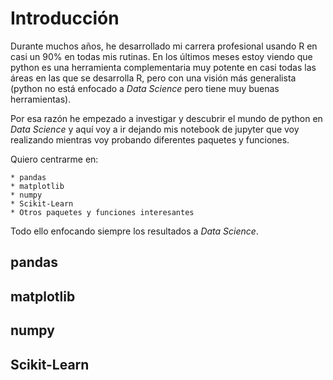 # Introducción

Durante muchos años, he desarrollado mi carrera profesional usando R en casi un 90% en todas mis rutinas. En los últimos meses estoy viendo que python es una herramienta complementaria muy potente en casi todas las áreas en las que se desarrolla R, pero con una visión más generalista (python no está enfocado a _Data Science_ pero tiene muy buenas herramientas).

Por esa razón he empezado a investigar y descubrir el mundo de python en _Data Science_ y aquí voy a ir dejando mis notebook de jupyter que voy realizando mientras voy probando diferentes paquetes y funciones.

Quiero centrarme en:

    * pandas
    * matplotlib
    * numpy
    * Scikit-Learn
    * Otros paquetes y funciones interesantes

Todo ello enfocando siempre los resultados a _Data Science_.

## pandas

## matplotlib

## numpy

## Scikit-Learn


    

